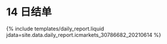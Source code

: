 # 14 日结单

{% include  templates/daily_report.liquid jdata=site.data.daily_report.icmarkets_30786682_20210614 %}